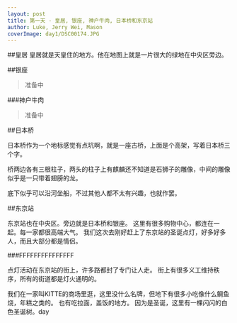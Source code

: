 ```yaml
---
layout: post
title: 第一天 - 皇居, 银座, 神户牛肉, 日本桥和东京站
author: Luke, Jerry Wei, Mason
coverImage: day1/DSC00174.JPG
---
```


##皇居
皇居就是天皇住的地方。他在地图上就是一片很大的绿地在中央区旁边。

##银座

> 准备中

###神户牛肉

> 准备中

##日本桥

日本桥作为一个地标感觉有点坑啊，就是一座古桥，上面是个高架，写着日本桥三个字。

桥两边各有三根柱子，两头的柱子上有麒麟还不知道是石狮子的雕像，中间的雕像似乎是一只带着翅膀的龙。

底下似乎可以沿河坐船，不过其他人都不太有兴趣，也就作罢。


##东京站

东京站也在中央区。旁边就是日本桥和银座。
这里有很多购物中心，都连在一起。每一家都很高端大气。
我们这次去刚好赶上了东京站的圣诞点灯，好多好多人，而且大部分都是情侣。

###FFFFFFFFFFFFFFF

点灯活动在东京站的街上，许多路都封了专门让人走。
街上有很多义工维持秩序，所有的街道都是灯火通明的。

我们在一家叫KITTE的商场里逛，这里没什么名牌，但地下有很多小吃像什么鲷鱼烧，年糕之类的。
也有吃拉面，盖饭的地方。 因为是圣诞，这里有一棵闪闪的白色圣诞树。day
